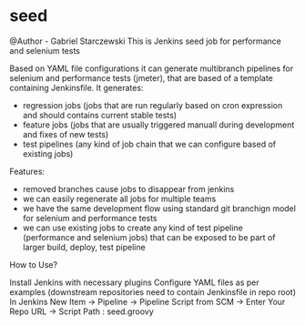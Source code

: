 # seed
@Author - Gabriel Starczewski
This is Jenkins seed job for performance and selenium tests

Based on YAML file configurations it can generate multibranch pipelines for selenium and performance tests (jmeter), that are based of a template containing
Jenkinsfile. It generates:

- regression jobs (jobs that are run regularly based on cron expression and should contains current stable tests)
- feature jobs (jobs that are usually triggered manuall during development and fixes of new tests)
- test pipelines (any kind of job chain that we can configure based of existing jobs)

Features:

- removed branches cause jobs to disappear from jenkins
- we can easily regenerate all jobs for multiple teams
- we have the same development flow using standard git branchign model for selenium and performance tests
- we can use existing jobs to create any kind of test pipeline (performance and selenium jobs) that can be exposed to be part of larger build, deploy, test pipeline


How to Use?

Install Jenkins with necessary plugins
Configure YAML files as per examples (downstream repositories need to contain Jenkinsfile in repo root)
In Jenkins
    New Item -> Pipeline -> Pipeline Script from SCM -> Enter Your Repo URL -> Script Path : seed.groovy

